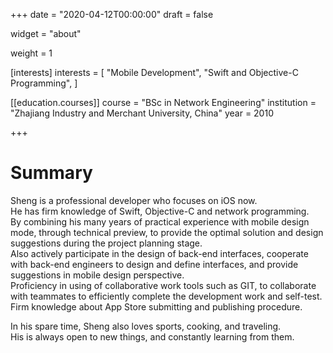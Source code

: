 +++
date = "2020-04-12T00:00:00"
draft = false

widget = "about"

weight = 1

[interests]
  interests = [
    "Mobile Development",
    "Swift and Objective-C Programming",
  ]

[[education.courses]]
  course = "BSc in Network Engineering"
  institution = "Zhajiang Industry and Merchant University, China"
  year = 2010

+++

# Summary

Sheng is a professional developer who focuses on iOS now.  
He has firm knowledge of Swift, Objective-C and network programming.  
By combining his many years of practical experience with mobile design mode, through technical preview, to provide the optimal solution and design suggestions during the project planning stage.  
Also actively participate in the design of back-end interfaces, cooperate with back-end engineers to design and define interfaces, and provide suggestions in mobile design perspective.  
Proficiency in using of collaborative work tools such as GIT, to collaborate with teammates to efficiently complete the development work and self-test.  
Firm knowledge about App Store submitting and publishing procedure.

In his spare time, Sheng also loves sports, cooking, and traveling.  
His is always open to new things, and constantly learning from them.
